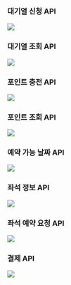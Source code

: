 ### 대기열 신청 API
[![](https://mermaid.ink/img/pako:eNp1UrFu2zAQ_RWCaxVbsijb4hDAgDMERRzXShZbHgiKdYhYlEuRbVPDS9EhY4AMBYokQKeiQJd2yj9ZH5GTaLco0nIgjnfv3r073hrzIhOY4lK8sUJxMZRsoVmeKgRnwE2h0XkptHuvmDaSyxVTBg3Gx8-didBvJReIlah05nPMRGSyrBG6Nlzc3XWhg8NDYKZoNj5NzuaozQsQpU37HZNGqkVbi4UszV4QQCFhV5UiCwTHmQvtnBB-0VSkqKZ4ZYUV1ecbVH38UX35Xj3coO3tz-3Xe5fUICFllzGbDoZDxIs8ZypDUqGdioZljrjVWihzJnNxIpdLWXp_KXBkwHbwW-BsOhmMXv6f8V8N7Ceimbr80zV463EB5eQoGZ-OkqM5GqHtr-vq2yOqru-qT3ep2g83VdjDudA5kxn89br2p9hciFykmIKZMX2Z4lRtAMesKZIrxTE12goP21XGzH4vMH3NliV4oTfYjRO3PM0OeRi-F9M1fo9pEMWtjt_1CfFDPyS9Ts_DV5jGpBX0O1E37ockJHEcbTz8oSiA1W_1uiGJgn5AulFA-nHY0E2boNOhC7u4cI_NE1266bs?type=png)](https://mermaid.live/edit#pako:eNp1UrFu2zAQ_RWCaxVbsijb4hDAgDMERRzXShZbHgiKdYhYlEuRbVPDS9EhY4AMBYokQKeiQJd2yj9ZH5GTaLco0nIgjnfv3r073hrzIhOY4lK8sUJxMZRsoVmeKgRnwE2h0XkptHuvmDaSyxVTBg3Gx8-didBvJReIlah05nPMRGSyrBG6Nlzc3XWhg8NDYKZoNj5NzuaozQsQpU37HZNGqkVbi4UszV4QQCFhV5UiCwTHmQvtnBB-0VSkqKZ4ZYUV1ecbVH38UX35Xj3coO3tz-3Xe5fUICFllzGbDoZDxIs8ZypDUqGdioZljrjVWihzJnNxIpdLWXp_KXBkwHbwW-BsOhmMXv6f8V8N7Ceimbr80zV463EB5eQoGZ-OkqM5GqHtr-vq2yOqru-qT3ep2g83VdjDudA5kxn89br2p9hciFykmIKZMX2Z4lRtAMesKZIrxTE12goP21XGzH4vMH3NliV4oTfYjRO3PM0OeRi-F9M1fo9pEMWtjt_1CfFDPyS9Ts_DV5jGpBX0O1E37ockJHEcbTz8oSiA1W_1uiGJgn5AulFA-nHY0E2boNOhC7u4cI_NE1266bs)
<!--
[![](https://mermaid.ink/img/pako:eNrNVEFLG0EU_iuPObUQNWsSNXsQUgySQxMxitCuyLg70YFkJp2ZVWMQpHiw1EN7qtgoXkpbECqtlBT6i7Kb_9DZnV3UaKC9dQ67M-9973vfezO8LnK5R5CNJHnlE-aSBYq3BG45DPQquYoLWJVEmHMbC0Vd2sZMQWmp8tBYJ2KHugSwBGm2DzELWOFNLGOQtwlPXK7TCrWxi6mibOupiTDfKPXE_LzOZcPLpVp9ZR2mEvxUgp8SZItKlUrUUB2Q6LDB1wQVz7gSo3anEmxoUOY966zeQaW-uyyCKEHJDonpQCqsfOkwg8dNFcuMzL4EKmGhVi1DbRkYV0D2tDYDTMEmHCagVl2sVaqL4HJft0UHFrLAd9JC0vWY6oRirVRZuQ9-THzSpw3KGnwcddzgCLjBRjCmn1GB-gaWy_WlWrVeXofg5HDQvw4_3EDw_Xh42r8NIk19teNrbBIpQW1jpqv960ITlv-vVpY8mnjz8D0o8yBwUxDsdUbua0SR2hZ8FxjZhZKBr5laIq7ynkvainJ2G31fK5FtziRZh_D8JvjWT4QO3_eCT78huO4N-m_072N4fgjh66vw7Gt48S5RHl3XGL0jTU8Fj1W8yP9Z7_D0KLy4gsGPy8H1efD2FMLjnhafARb8PAIW3hzD4NdJ-Fnr7l0Oz77ca3d8cBjKoBYRLUw9Pce6kdFBapu0iINsvfVIA_tN5SCHHWgo9hWvd5iLbCV8kkF-28MqHXvIbmDdkAzSkwrZXbSH7JnipJW3ZuYKc3krN12cLmZQB9kT1uz0ZL6Yy84WrGIxn7VmcgcZtM-5prAmc_lsVvuyVmFOh1i5mO9F7DRJiUf1ZH1uRm88gQ_-AJks4W4?type=png)](https://mermaid.live/edit#pako:eNrNVEFLG0EU_iuPObUQNWsSNXsQUgySQxMxitCuyLg70YFkJp2ZVWMQpHiw1EN7qtgoXkpbECqtlBT6i7Kb_9DZnV3UaKC9dQ67M-9973vfezO8LnK5R5CNJHnlE-aSBYq3BG45DPQquYoLWJVEmHMbC0Vd2sZMQWmp8tBYJ2KHugSwBGm2DzELWOFNLGOQtwlPXK7TCrWxi6mibOupiTDfKPXE_LzOZcPLpVp9ZR2mEvxUgp8SZItKlUrUUB2Q6LDB1wQVz7gSo3anEmxoUOY966zeQaW-uyyCKEHJDonpQCqsfOkwg8dNFcuMzL4EKmGhVi1DbRkYV0D2tDYDTMEmHCagVl2sVaqL4HJft0UHFrLAd9JC0vWY6oRirVRZuQ9-THzSpw3KGnwcddzgCLjBRjCmn1GB-gaWy_WlWrVeXofg5HDQvw4_3EDw_Xh42r8NIk19teNrbBIpQW1jpqv960ITlv-vVpY8mnjz8D0o8yBwUxDsdUbua0SR2hZ8FxjZhZKBr5laIq7ynkvainJ2G31fK5FtziRZh_D8JvjWT4QO3_eCT78huO4N-m_072N4fgjh66vw7Gt48S5RHl3XGL0jTU8Fj1W8yP9Z7_D0KLy4gsGPy8H1efD2FMLjnhafARb8PAIW3hzD4NdJ-Fnr7l0Oz77ca3d8cBjKoBYRLUw9Pce6kdFBapu0iINsvfVIA_tN5SCHHWgo9hWvd5iLbCV8kkF-28MqHXvIbmDdkAzSkwrZXbSH7JnipJW3ZuYKc3krN12cLmZQB9kT1uz0ZL6Yy84WrGIxn7VmcgcZtM-5prAmc_lsVvuyVmFOh1i5mO9F7DRJiUf1ZH1uRm88gQ_-AJks4W4)
-->
<!--
[![](https://mermaid.ink/img/pako:eNptUT1LA0EQ_SvD1kr6KwKBBLlCDZ5p9FJsdid6mNs790OQEIiNIAixMAqSIqWFwqEp_E25u__g3m2CRdximY_HvDfzxoQlHIlHFF4bFAzbEb2QNA4F2NdiOpHQUyhdnlKpIxalVGjwhUbJMNX_NVtdf7cYoLyJGAJVoFy4i2lTTQdU1SA-cH33Vyr2m0072YPzg85pHxo6uULRiJQy2Bgb2_f5ZCO861vshtCDXs9vQ57NIH-crn-y4nUFxXKef6_W2RTK2Uc5f8-fFlDeL8u7zAIX5csDFG_Pxdenm7eZtOWviaEipmK7haOsVFp9J52ge3wUdPoOGooaEwqyR2KUMY24Pfm4KoZEX2KMIfFsyHFIzUiHJBQTC6VGJ8GtYMTT0uAeMSmneusQ8YZ0pGzV3u0sSf5y5JF17dDZWrs7-QUqobJ3?type=png)](https://mermaid.live/edit#pako:eNptUT1LA0EQ_SvD1kr6KwKBBLlCDZ5p9FJsdid6mNs790OQEIiNIAixMAqSIqWFwqEp_E25u__g3m2CRdximY_HvDfzxoQlHIlHFF4bFAzbEb2QNA4F2NdiOpHQUyhdnlKpIxalVGjwhUbJMNX_NVtdf7cYoLyJGAJVoFy4i2lTTQdU1SA-cH33Vyr2m0072YPzg85pHxo6uULRiJQy2Bgb2_f5ZCO861vshtCDXs9vQ57NIH-crn-y4nUFxXKef6_W2RTK2Uc5f8-fFlDeL8u7zAIX5csDFG_Pxdenm7eZtOWviaEipmK7haOsVFp9J52ge3wUdPoOGooaEwqyR2KUMY24Pfm4KoZEX2KMIfFsyHFIzUiHJBQTC6VGJ8GtYMTT0uAeMSmneusQ8YZ0pGzV3u0sSf5y5JF17dDZWrs7-QUqobJ3)
-->

### 대기열 조회 API
[![](https://mermaid.ink/img/pako:eNqNlF1PGkEUhv_KyVzZuArIgrAXJqQllrRFC5g2ijGT3SlulBm6O-tHCYmtXNiWC5t--BFoYtqENOmFNr3wN7nDf-jMLghUTdyr2TnnvOc9z2SmjkxmEWQgl7z2CDXJIxtXHFwtU5BfxuTMgSWXOOF_DTvcNu0aphwyi7mbm0XibNkmAeyCGy5v5hSIZbsqw1GLMg0zVJOpuTmpasDKfLa0ChGTST8Oj2xjm9u0EnE55p4bqXsyNWc1-hYXc7Ks39eAMBaG-psyPBn0NEApPfeIR8TRoWi2Qbz7LU5_ie-HIA7aot0EcXbeO22F5UHNlKyeulZfWS5k8k_AZNUqphbYFPreAtHVse54U46K6QaQHdvlbrg5amswraOSJiE2zFAzyahCInsWssXFhXwxuwp58P8ciO5l4LbZDgvIpkvCRhYjLlDGw45DOeVEaSm_jFbYwO8w43ZaotvsfXsP4ucn0bkEv7V3dXkujv7-z050jqFUejrGbvDdxvCxPN1RhKOWxhHeRUx1m7j2A3635f9oiY_tq_Pmg_HKu0j2TiTAi97JF7H_trff1gLJYWnANECmcN4L28AbX3fYNlCyDQ_liIxmd0xS4zajMJFfKK1lX-aKpbUXmVwpl59fWypmC_d0PIof_M8X_lnHPzwW3T0QXz-Izt7wPEbGoH2Q1wt125CGqsSpYtuS176u9suIr5MqKSNDLi3sbJRRmTZkHvY4K-5SExnc8YiGvJqF-eCJQMYrLDlpSJ6xfCaehe9I8JxoSN50ZNTRDjJiifT0TDQZ1fVoPBrXZ2dmNbSLjLQ-HUvNJJLpVFyP6-l0oqGhN4xJ1ej0bDKuJ2KpmJ5MxPRUOh7ILQfB0IfDvMp6-NP4B46xr6w?type=png)](https://mermaid.live/edit#pako:eNqNlF1PGkEUhv_KyVzZuArIgrAXJqQllrRFC5g2ijGT3SlulBm6O-tHCYmtXNiWC5t--BFoYtqENOmFNr3wN7nDf-jMLghUTdyr2TnnvOc9z2SmjkxmEWQgl7z2CDXJIxtXHFwtU5BfxuTMgSWXOOF_DTvcNu0aphwyi7mbm0XibNkmAeyCGy5v5hSIZbsqw1GLMg0zVJOpuTmpasDKfLa0ChGTST8Oj2xjm9u0EnE55p4bqXsyNWc1-hYXc7Ks39eAMBaG-psyPBn0NEApPfeIR8TRoWi2Qbz7LU5_ie-HIA7aot0EcXbeO22F5UHNlKyeulZfWS5k8k_AZNUqphbYFPreAtHVse54U46K6QaQHdvlbrg5amswraOSJiE2zFAzyahCInsWssXFhXwxuwp58P8ciO5l4LbZDgvIpkvCRhYjLlDGw45DOeVEaSm_jFbYwO8w43ZaotvsfXsP4ucn0bkEv7V3dXkujv7-z050jqFUejrGbvDdxvCxPN1RhKOWxhHeRUx1m7j2A3635f9oiY_tq_Pmg_HKu0j2TiTAi97JF7H_trff1gLJYWnANECmcN4L28AbX3fYNlCyDQ_liIxmd0xS4zajMJFfKK1lX-aKpbUXmVwpl59fWypmC_d0PIof_M8X_lnHPzwW3T0QXz-Izt7wPEbGoH2Q1wt125CGqsSpYtuS176u9suIr5MqKSNDLi3sbJRRmTZkHvY4K-5SExnc8YiGvJqF-eCJQMYrLDlpSJ6xfCaehe9I8JxoSN50ZNTRDjJiifT0TDQZ1fVoPBrXZ2dmNbSLjLQ-HUvNJJLpVFyP6-l0oqGhN4xJ1ej0bDKuJ2KpmJ5MxPRUOh7ILQfB0IfDvMp6-NP4B46xr6w)
<!--
[![](https://mermaid.ink/img/pako:eNqNk99rE0EQx_-VYZ8UYn5e0uYeCtGEcA8moakU9KRsbzftYrIX7_baxBCotIXY9qUPhaBpUSgo4kOQKvFfyl3-Bze3F6JWsftwtzv7nZnPDDs9ZNmEIh259KVHuUWLDO84uGVykKtgCduBJy511LmNHcEs1sZcQKFm3DbWqbPHLArYBVdtb2uKWOBt7IYisg33LFumdcTWPmaC8Z37ykN956kfrK3JXDqUSxuQiMSJSJxwBRaem-hF9k1lNkg_KqBmSPeISgdPhgNG1F1klfcLIh0ajJOHXYM8-iOc8ljofg25ToXD6B4lsKxj7mNy5YObAhQkMBc2C8aGsv9OEBY4r2mL8Ya9VCj-eRd0eLZeqteqlXrpOVT8z8fgnx1MJ-Pg-jy4nEBw-Hp2OFKOtCmbu8xZrhqV8j-Til3H3gdO96HQdCgm3bIt6ecZSx2LtgWz-X9xZsOj4OoLBIOR_3UQXB37pwP_9DouMb8fQSW4GcD0x1nw8QCC0fvZ209_pSxWKyWQj43bAmiHucK9A3LF3mDWCyoM1_UouTuwPx5NJ2_88bvg8gAk82w4mZ2PpmNJ-OFGljK7GIa4FyfBybeomoiak8X7DP8mRzHUok4LMyKnqDc3mkjs0hY1kS63hDaw1xQmMnlfSrEn7HqXW0gXjkdjyGsTLBZDh_QGll2JITknSO-hDtIzWlxbzeTSuWxSrpXUSi6GukhPp3Px5Goqvaql8-l8JqNl-zH0yrZliFR8JZnSkloyr-XyuaSWDcM9De-i8JQwOdeP1eCH89__CVeDcEw?type=png)](https://mermaid.live/edit#pako:eNqNk99rE0EQx_-VYZ8UYn5e0uYeCtGEcA8moakU9KRsbzftYrIX7_baxBCotIXY9qUPhaBpUSgo4kOQKvFfyl3-Bze3F6JWsftwtzv7nZnPDDs9ZNmEIh259KVHuUWLDO84uGVykKtgCduBJy511LmNHcEs1sZcQKFm3DbWqbPHLArYBVdtb2uKWOBt7IYisg33LFumdcTWPmaC8Z37ykN956kfrK3JXDqUSxuQiMSJSJxwBRaem-hF9k1lNkg_KqBmSPeISgdPhgNG1F1klfcLIh0ajJOHXYM8-iOc8ljofg25ToXD6B4lsKxj7mNy5YObAhQkMBc2C8aGsv9OEBY4r2mL8Ya9VCj-eRd0eLZeqteqlXrpOVT8z8fgnx1MJ-Pg-jy4nEBw-Hp2OFKOtCmbu8xZrhqV8j-Til3H3gdO96HQdCgm3bIt6ecZSx2LtgWz-X9xZsOj4OoLBIOR_3UQXB37pwP_9DouMb8fQSW4GcD0x1nw8QCC0fvZ209_pSxWKyWQj43bAmiHucK9A3LF3mDWCyoM1_UouTuwPx5NJ2_88bvg8gAk82w4mZ2PpmNJ-OFGljK7GIa4FyfBybeomoiak8X7DP8mRzHUok4LMyKnqDc3mkjs0hY1kS63hDaw1xQmMnlfSrEn7HqXW0gXjkdjyGsTLBZDh_QGll2JITknSO-hDtIzWlxbzeTSuWxSrpXUSi6GukhPp3Px5Goqvaql8-l8JqNl-zH0yrZliFR8JZnSkloyr-XyuaSWDcM9De-i8JQwOdeP1eCH89__CVeDcEw)
-->
<!--
[![](https://mermaid.ink/img/pako:eNqNk0Fr2zAUx7_KQ6cNsuXuQyEjIfgwJzQpg82jqNZLK5ZImSU3DSHQ0RaytpceCmFLywaFjbFDGN3IvlJsf4fJlkM2urH6IEvv_Z_-Pwm9EQkkQ-IQha8jFAFWOd0Nac8XYL5KoGUIWwpDu-7TUPOA96nQUGm6d4MtDPd5gEAVKDu9q6lSTXeoykVsBx4E0tiGentAueZi96GtsGNm_Whjw3g5UK-1oVyIy4W4rDTVkSqPIiN02bjAbrqmqGBxIMsBZzZXRE1-xeFAhwv2ZOiyrXwTq1tlf99oE3XIcR8ZrJkzCl_YGtrVYIGAK3hWcds2_qdvfpiMf5uLjlwrLHXG4MCLzVqr2fBatZfgxV9OID4_XC7myc1FcrWA5OhNejSzhdg1F7n2rDdcr_5PU70XygEIHEClGyJlw7o09Jlj7SDAvuZS_BcnnR4n118hmczib5Pk-iQ-m8RnN48N5o9j8JLbCSx_niefDiGZfUjfff4rZbXh1cA8LCE14AFXWt0D2ZNtHrxC7SoVIbs_cDyfLRdv4_n75OoQDHM6XaQXs-XcEH68NUdJL6c57uVpcvq9OE1BLdjqLeZ_X5AS6WHYo5yZjhllQZ_oPeyhTxwzZdihUVf7xBdjI6WRlq2hCIijwwhLJOozqlcNRpwONbdSIqYnnku5XiPjpume2q7Mm3P8C0bvVjU?type=png)](https://mermaid.live/edit#pako:eNqNk0Fr2zAUx7_KQ6cNsuXuQyEjIfgwJzQpg82jqNZLK5ZImSU3DSHQ0RaytpceCmFLywaFjbFDGN3IvlJsf4fJlkM2urH6IEvv_Z_-Pwm9EQkkQ-IQha8jFAFWOd0Nac8XYL5KoGUIWwpDu-7TUPOA96nQUGm6d4MtDPd5gEAVKDu9q6lSTXeoykVsBx4E0tiGentAueZi96GtsGNm_Whjw3g5UK-1oVyIy4W4rDTVkSqPIiN02bjAbrqmqGBxIMsBZzZXRE1-xeFAhwv2ZOiyrXwTq1tlf99oE3XIcR8ZrJkzCl_YGtrVYIGAK3hWcds2_qdvfpiMf5uLjlwrLHXG4MCLzVqr2fBatZfgxV9OID4_XC7myc1FcrWA5OhNejSzhdg1F7n2rDdcr_5PU70XygEIHEClGyJlw7o09Jlj7SDAvuZS_BcnnR4n118hmczib5Pk-iQ-m8RnN48N5o9j8JLbCSx_niefDiGZfUjfff4rZbXh1cA8LCE14AFXWt0D2ZNtHrxC7SoVIbs_cDyfLRdv4_n75OoQDHM6XaQXs-XcEH68NUdJL6c57uVpcvq9OE1BLdjqLeZ_X5AS6WHYo5yZjhllQZ_oPeyhTxwzZdihUVf7xBdjI6WRlq2hCIijwwhLJOozqlcNRpwONbdSIqYnnku5XiPjpume2q7Mm3P8C0bvVjU)
-->
### 포인트 충전 API
[![](https://mermaid.ink/img/pako:eNp1kU1PAjEQhv9K0_Ma7z2QEFkjB3HD6kXLYWgHaMK2az9MDOG_O9suEbLaQ9OZeear74krp5ELHvAzoVW4MLD30EnL6MxVdJ69BfTF7sFHo0wPNrJ5s5w6W_RfRiGDwEJ5TpkFRNhCyJDelni5h0Z3sxlVFuzjsX59eNqw-94ZG8dxmiWFxx6CJcKZ0RVTB_B7ZFfkyBB96UZ4ryHeUJfYTdFM6b-L5cnWGJO3V92T90h7TQYd1qFF1nXbvKzaevNvSk6Slle8Q9-B0aTHaXBKHg_YoeSCnhp3kI5RcmnPhEKKrv22iovoE1a8DD7Kx8UOjoG89OPvzv3aqA1J-lw0z9KffwAF1at-?type=png)](https://mermaid.live/edit#pako:eNp1kU1PAjEQhv9K0_Ma7z2QEFkjB3HD6kXLYWgHaMK2az9MDOG_O9suEbLaQ9OZeear74krp5ELHvAzoVW4MLD30EnL6MxVdJ69BfTF7sFHo0wPNrJ5s5w6W_RfRiGDwEJ5TpkFRNhCyJDelni5h0Z3sxlVFuzjsX59eNqw-94ZG8dxmiWFxx6CJcKZ0RVTB_B7ZFfkyBB96UZ4ryHeUJfYTdFM6b-L5cnWGJO3V92T90h7TQYd1qFF1nXbvKzaevNvSk6Slle8Q9-B0aTHaXBKHg_YoeSCnhp3kI5RcmnPhEKKrv22iovoE1a8DD7Kx8UOjoG89OPvzv3aqA1J-lw0z9KffwAF1at-)
<!--
[![](https://mermaid.ink/img/pako:eNp1ksFuwjAMhl8lyplp9xyQkODQw0ZFt8sWDiYxEIkmXeJMmhDvPrcpGqgshyixP9u_45ylCRalkgm_MnqDSweHCK32gtfCUIjiPWEs9w4iOeM68CQqTxgNdvTIuairqbHB-O0MCkgileOUWQLBDtIA2V3xl71X8TSfc2YlPut187YVz11wnkapdcXesYQSmWnh7EyYI8QDihtyZJi-FmO8s0B31NV3l3Sg7ONkg7ANUo7-pnqOEbmtidC-G-5js2rq9Wuz2v4bMgRpL2eyxdiCszyrc2_Uko7YopaKjxb3kE-kpfYXRiFTaH68kYpixpkswsfRSrWHU2IrP_hHCH93tI7H_VL-w_AtLr9Nt7Xo?type=png)](https://mermaid.live/edit#pako:eNp1ksFuwjAMhl8lyplp9xyQkODQw0ZFt8sWDiYxEIkmXeJMmhDvPrcpGqgshyixP9u_45ylCRalkgm_MnqDSweHCK32gtfCUIjiPWEs9w4iOeM68CQqTxgNdvTIuairqbHB-O0MCkgileOUWQLBDtIA2V3xl71X8TSfc2YlPut187YVz11wnkapdcXesYQSmWnh7EyYI8QDihtyZJi-FmO8s0B31NV3l3Sg7ONkg7ANUo7-pnqOEbmtidC-G-5js2rq9Wuz2v4bMgRpL2eyxdiCszyrc2_Uko7YopaKjxb3kE-kpfYXRiFTaH68kYpixpkswsfRSrWHU2IrP_hHCH93tI7H_VL-w_AtLr9Nt7Xo)
-->

### 포인트 조회 API
[![](https://mermaid.ink/img/pako:eNqFUU1rwzAM_SvG54zefSgUmo0ctoVmu2zuQbXVztDYmT8KI-S_T4kT2tHDfDCW3tOT5Ndz5TRywQN-J7QKtwZOHlppGZ2Nis6z94A-xx34aJTpwEa2qav7ZIP-YhQyCCzk5z1nCxEOECaSPmQ832Ojh_WalAX7fCrf9mzVOWPjqk-EVHqYp6orYs2tBBsxZnTG5izhSxvBHo3VbBLKnAW5Fdlh9AYv-Id4FZtGIk7ydulXMJW8R1ropiKPNu5BG-zKpn59acr9f5VTrbS84C36FowmP_oxKXn8whYlF_TUeIR0jpJLOxAVUnTNj1VcRJ-w4KnTEBf7uDjCOVCWfvzDuWuM2pClz9nzyfrhF3gxq-g?type=png)](https://mermaid.live/edit#pako:eNqFUU1rwzAM_SvG54zefSgUmo0ctoVmu2zuQbXVztDYmT8KI-S_T4kT2tHDfDCW3tOT5Ndz5TRywQN-J7QKtwZOHlppGZ2Nis6z94A-xx34aJTpwEa2qav7ZIP-YhQyCCzk5z1nCxEOECaSPmQ832Ojh_WalAX7fCrf9mzVOWPjqk-EVHqYp6orYs2tBBsxZnTG5izhSxvBHo3VbBLKnAW5Fdlh9AYv-Id4FZtGIk7ydulXMJW8R1ropiKPNu5BG-zKpn59acr9f5VTrbS84C36FowmP_oxKXn8whYlF_TUeIR0jpJLOxAVUnTNj1VcRJ-w4KnTEBf7uDjCOVCWfvzDuWuM2pClz9nzyfrhF3gxq-g)
<!--
[![](https://mermaid.ink/img/pako:eNqFUsFqwzAM_RXjc0bvPhQKzUYO20KzXbb0oNrqZmiczJYLI-Tfp8QJ7ehgPhhJ7-lJstxL3RqUSgb8iug0bi18eGhqJ_hsNLVevAb0ye_Ak9W2A0eicIReY0d_gZuyuA1W6M9Wo4AgQjJvOVsgOECYSOaQ8HSPXdyt16ysxPtD_rIXq661jlZ9ZKQww9xyWTBrLqXEiAlrEjZHGV_KKHFvnRGTUOIsyLXIDslbPOMv4kVsaok50bulXiZ09B55oKuM1No4B0-wy6vy-anK9_9lTrm1k5ls0DdgDS-rH4O1pE9ssJaKTYNHiCeqZe0GpkKktvp2WiryETMZOwO07FaqI5wCR_nF39r24qOxvO_H9CGmfzH8ADDBtnY?type=png)](https://mermaid.live/edit#pako:eNqFUsFqwzAM_RXjc0bvPhQKzUYO20KzXbb0oNrqZmiczJYLI-Tfp8QJ7ehgPhhJ7-lJstxL3RqUSgb8iug0bi18eGhqJ_hsNLVevAb0ye_Ak9W2A0eicIReY0d_gZuyuA1W6M9Wo4AgQjJvOVsgOECYSOaQ8HSPXdyt16ysxPtD_rIXq661jlZ9ZKQww9xyWTBrLqXEiAlrEjZHGV_KKHFvnRGTUOIsyLXIDslbPOMv4kVsaok50bulXiZ09B55oKuM1No4B0-wy6vy-anK9_9lTrm1k5ls0DdgDS-rH4O1pE9ssJaKTYNHiCeqZe0GpkKktvp2WiryETMZOwO07FaqI5wCR_nF39r24qOxvO_H9CGmfzH8ADDBtnY)
-->

### 예약 가능 날짜 API
[![](https://mermaid.ink/img/pako:eNqVUztvgzAQ_isnz1TZGSpFSlplaBqFtENLhsM-WqtgU3NEiqL89xoMCi0ZUgZ0r---e_hOQlpFIhY1fTdkJC00fjgsUwP-m0u2Dl5qckGv0LGWukLDsDJMTlLF15zzzWpqTMgdtCTAGuogTmMWyJhh3QWpLPjDv63i7v5-RBvD--Nyt4eZtL5wxzNHbV5kbc1MIVMdkCPI3wSv5HR-BLZfZEIwFgy7Vg0-TSrYRyX45m6l7oa4WXlQ33wMPQJYc0GXqN7vI4cRxJBro2CUGfCAusAiI2g5LuABMuaZ4rIi4KDQNV9j7hob6tMquj1H6LGdj5_MdplsntfJcg_bEf7feanwzyCsYm35yjp-73VCPt6iDFwPnmrIQMYLnZgaEYmSXIla-Us4tcZU8CeVlIrYi4pybApORWrOPhQbtsnRSBGzaygSTdVW3h-OiHP0hUfCP-c3ay86Ke2P6SlcW3d05x_SsCwu?type=png)](https://mermaid.live/edit#pako:eNqVUztvgzAQ_isnz1TZGSpFSlplaBqFtENLhsM-WqtgU3NEiqL89xoMCi0ZUgZ0r---e_hOQlpFIhY1fTdkJC00fjgsUwP-m0u2Dl5qckGv0LGWukLDsDJMTlLF15zzzWpqTMgdtCTAGuogTmMWyJhh3QWpLPjDv63i7v5-RBvD--Nyt4eZtL5wxzNHbV5kbc1MIVMdkCPI3wSv5HR-BLZfZEIwFgy7Vg0-TSrYRyX45m6l7oa4WXlQ33wMPQJYc0GXqN7vI4cRxJBro2CUGfCAusAiI2g5LuABMuaZ4rIi4KDQNV9j7hob6tMquj1H6LGdj5_MdplsntfJcg_bEf7feanwzyCsYm35yjp-73VCPt6iDFwPnmrIQMYLnZgaEYmSXIla-Us4tcZU8CeVlIrYi4pybApORWrOPhQbtsnRSBGzaygSTdVW3h-OiHP0hUfCP-c3ay86Ke2P6SlcW3d05x_SsCwu)

### 좌석 정보 API
[![](https://mermaid.ink/img/pako:eNqNU01vwjAM_StRzkzce0BCAiYOY2hlO2zlYBKzRWuTLnGREOK_z23oqOgE9FD54znPz3EOUjmNMpEBfyq0CicGPj0UmRX8jRU5L14D-uiX4MkoU4IlMbeEXmFJ_yXHy3k_mKLfGYUCggjR7GMmQLCB0ID0Jubjv-7iYTTq0Cbi43G6Wouhcty4p2FAoBDRHdhl0Rt6s92LlftGG8GQU3RjzqCO8f5BrOsaazOz5ZyBJ62JOKGE6Zx5SjKslZuImbFaeKwHA2ScFbADk8MmR3FB0NZ0We4qPNM2Mu6qiWrq2bPul2m6fF6k0_WV2j-hmPMtxqkuHN2cbI-ieyEqMs2YqD0BLRuNmVk5kAX6AozmRT7UwUzSFxaYyYRNjVuocspkZo8MhYpcurdKJuQrHMiq1EDt3stkC9z4QPI2vjt39lEbfgtP8bE0b-b4C_sYE8k?type=png)](https://mermaid.live/edit#pako:eNqNU01vwjAM_StRzkzce0BCAiYOY2hlO2zlYBKzRWuTLnGREOK_z23oqOgE9FD54znPz3EOUjmNMpEBfyq0CicGPj0UmRX8jRU5L14D-uiX4MkoU4IlMbeEXmFJ_yXHy3k_mKLfGYUCggjR7GMmQLCB0ID0Jubjv-7iYTTq0Cbi43G6Wouhcty4p2FAoBDRHdhl0Rt6s92LlftGG8GQU3RjzqCO8f5BrOsaazOz5ZyBJ62JOKGE6Zx5SjKslZuImbFaeKwHA2ScFbADk8MmR3FB0NZ0We4qPNM2Mu6qiWrq2bPul2m6fF6k0_WV2j-hmPMtxqkuHN2cbI-ieyEqMs2YqD0BLRuNmVk5kAX6AozmRT7UwUzSFxaYyYRNjVuocspkZo8MhYpcurdKJuQrHMiq1EDt3stkC9z4QPI2vjt39lEbfgtP8bE0b-b4C_sYE8k)

### 좌석 예약 요청 API
[![](https://mermaid.ink/img/pako:eNqNU8FuwjAM_ZUo14E47dIDEhJM4jCoVthhKweTuhCtTbrUnVQh_n1uU0ZHN209VIn9_Oz3kpyksgnKQJb4XqFRONdwcJDHRvA3U2Sd2Jbo_L4AR1rpAgyJpSF0Cgv6KTkLl8NghO5DKxRQitIvh5g5EOyhbEHJ3uf9v5liPJ322gbiNVxHm52YKMuTO5o4bIiBtDVdVQ9-W_yMTqe12Ng3NB4MGfmtz2lMfHxIxPr-0731MFxywV0nPmDpQEL3mFeWUDh9OJKwqfjCbTAvrANX-wooS30wObJHKZ_Jvci1qQjLK09Xyc0uJgZiWyTA7C3Dvv7W9goft2r8XIbJ81bCrYLGf9b8tIjC9Spa7H4pwIwPz5vIwv40csDa9195Lx9AZxcGNH4RGzmSOXJrnfDtPTXBWNIRc4xlwMsEU6gyimVszgyFimxUGyUDchWOZNUa0112GaTAY48kX8EXa697TDQ_gEf_QtqHcv4E69UOUg?type=png)](https://mermaid.live/edit#pako:eNqNU8FuwjAM_ZUo14E47dIDEhJM4jCoVthhKweTuhCtTbrUnVQh_n1uU0ZHN209VIn9_Oz3kpyksgnKQJb4XqFRONdwcJDHRvA3U2Sd2Jbo_L4AR1rpAgyJpSF0Cgv6KTkLl8NghO5DKxRQitIvh5g5EOyhbEHJ3uf9v5liPJ322gbiNVxHm52YKMuTO5o4bIiBtDVdVQ9-W_yMTqe12Ng3NB4MGfmtz2lMfHxIxPr-0731MFxywV0nPmDpQEL3mFeWUDh9OJKwqfjCbTAvrANX-wooS30wObJHKZ_Jvci1qQjLK09Xyc0uJgZiWyTA7C3Dvv7W9goft2r8XIbJ81bCrYLGf9b8tIjC9Spa7H4pwIwPz5vIwv40csDa9195Lx9AZxcGNH4RGzmSOXJrnfDtPTXBWNIRc4xlwMsEU6gyimVszgyFimxUGyUDchWOZNUa0112GaTAY48kX8EXa697TDQ_gEf_QtqHcv4E69UOUg)

### 결제 API
[![](https://mermaid.ink/img/pako:eNqVVMFq20AQ_ZVhr3XIXYdAIA740ERUbg-tcljvjqsl0q66WtURIdBC6KH4WOglh5QUejWlh3xTbP9DR1o5VuKapDqI2Z33Zt6MRnPOhJHIAlbghxK1wAPF31uexRro2RfOWHhdoPXnnFunhMq5djDQDq3A3P3LuR8ONi8jtB-VQOAFFN7cxBxwx0e8aEBy5P3-XavY2dvrpA3gXXgcDU9gVxhSbt1uzqsMtfOEDvIx7w1aNa5gaE5RezBPnT96n0Lp7zcDUWlPJG46Fw4I-6ItOYCS1IOSPaqcOzLWyBZC6FXtAYgExamHmolGWyQqh1H1gFcrXjsbLJ6poqPhYfR7KXe_Z4vrK1h-u5z_uFpc3i6-_oRtpLWkgaYKHLSFQkKZjK228Xbus82nn-5uZ4vvf2D55Xr5eQbzX9P5zXQbselu2CbJrRFYFCihKEVtjcs0fZTTN7oeDvoqr_pReHwU9U-eHQJTmjVt_quTjcZhYs0ENE7Iwd2RcYem1LJ_Vs-JMvpZImsmEBUaLvStNbYjTbdfu9Hoh7MGPzWgG2m6cy14rQ4OuUpXEVZ5Ys16LEObcSVpIZzXlzFzCWYYs4BMiWNepi5msb4gKC-diSotWOBsiT1W5pK71f5gwZiT7B6jv_qtMeszSkWD89IvnWb3XPwFcDmCxA?type=png)](https://mermaid.live/edit#pako:eNqVVMFq20AQ_ZVhr3XIXYdAIA740ERUbg-tcljvjqsl0q66WtURIdBC6KH4WOglh5QUejWlh3xTbP9DR1o5VuKapDqI2Z33Zt6MRnPOhJHIAlbghxK1wAPF31uexRro2RfOWHhdoPXnnFunhMq5djDQDq3A3P3LuR8ONi8jtB-VQOAFFN7cxBxwx0e8aEBy5P3-XavY2dvrpA3gXXgcDU9gVxhSbt1uzqsMtfOEDvIx7w1aNa5gaE5RezBPnT96n0Lp7zcDUWlPJG46Fw4I-6ItOYCS1IOSPaqcOzLWyBZC6FXtAYgExamHmolGWyQqh1H1gFcrXjsbLJ6poqPhYfR7KXe_Z4vrK1h-u5z_uFpc3i6-_oRtpLWkgaYKHLSFQkKZjK228Xbus82nn-5uZ4vvf2D55Xr5eQbzX9P5zXQbselu2CbJrRFYFCihKEVtjcs0fZTTN7oeDvoqr_pReHwU9U-eHQJTmjVt_quTjcZhYs0ENE7Iwd2RcYem1LJ_Vs-JMvpZImsmEBUaLvStNbYjTbdfu9Hoh7MGPzWgG2m6cy14rQ4OuUpXEVZ5Ys16LEObcSVpIZzXlzFzCWYYs4BMiWNepi5msb4gKC-diSotWOBsiT1W5pK71f5gwZiT7B6jv_qtMeszSkWD89IvnWb3XPwFcDmCxA)


<!-- 
[![](https://mermaid.ink/img/pako:eNrNV11PE0EU_SuTebUQ-gGUfTAhtpgmBogFH6Q-DLtTOrGdqbOzQCUkaIgR0kQfRNHUpPgRNNGkUWP64h-i2__g7M623ZbdsmpE-9BsO_eec-89Z2Z3d6DODAw1aOJ7FqY6zhC0wVGlQIH8zOuCcbBqYq5-VxEXRCdVRAXIUYG5jqsiaHF-OXf-zzzmm0THAJnAVJfnYzJIoHVkukHGulpX304VE1evSmQNrF3PrtwBdqNpN_dA91Gz-6AFOq3GWftgwCwvZLjHqYHV1VxGxjwBnfreWbtlv_gG7OZR5-u3s5aEePKpe_Sh87ThA-s-PwD2q2f2l88Kz0PqlTAU6Gd06vQtH3dfHhdoQAvLS3nZg2S2X7e7h21gf_9oN_eDa5d5IJeJAb2E-AYGVUaoMEfL6o1OA1bVQMILU1G9NT-qijL8YSM93sTC4tRHb3GOpUi-DH_Pazez-eWlxXz2zkWZYYr6pnHS6r6qj5mGEd7-Qm4xc1HzskBO8GaU9q3fbt-K0r5vH_WNffzYPvoBpDM7h-9B52HTPm0MjO1LGE2_hTkp1sAKu4s9ElQW6qdaI9ibW8iOGkscoEVvjPLC2dJIEEbB_CYiZbRexs7ksTlIDhSLUCMgu7x-LjtYxlBacIOYIojb0zZq4niJo-HgsjzRlAyLTARIMazpOTK_groiW5BcPQRMjQimelO39197h95fcNMwkN9UwcSBbgobZgQP5TESgNAi4xUXIbpxUJ_KDMUYY58o6dFNdBHaP7aSumv1JFXHhbpLXpKlohQwmPiVCN6KjbGOHDEGnGyUBGBF0AdbwZUq44jXlEjINMkGrTgnvMQA06BCqHXhybeq7tJRPDfxx6bz55qWrmPTLFrl_8hSZ19adrNxqSYapQyyjfew4XkkZ4yX9BqjRcIrShO2RTE3S6Q6_iQK18_pqg-i4vD20L1puI4-pNdY99l-56Rh77ftw3cgLGlQfI7KXuUzCqq5Ti5JJsZrYXkTfbbBA3Xvofe03nlbD0t0FVj2SKqcOVaUj2EDU5ZHOEPOzqgQrrsp-6VJujWulDjbAhRvudrLnbHALGpktx0vDek0pkjXNc6mcnNBlnPGfaVR4_J2IIzBCpYeI4Z829txFgpQlHAFF6AmLw1cRFZZFGCB7spQZAmWr1EdaoJbOAbVy4L3cgi1IpIVx6B8ZYPaDtyGWiKZmpydik_PplKJ9NRsKp2OwRrUJuLJdGIymZxJxNMzybn43ExqNwbvMyYxEpPx9FwqMTOVlp-4zHPxbrtrDunuT6ZxE-Y?type=png)](https://mermaid.live/edit#pako:eNrNV11PE0EU_SuTebUQ-gGUfTAhtpgmBogFH6Q-DLtTOrGdqbOzQCUkaIgR0kQfRNHUpPgRNNGkUWP64h-i2__g7M623ZbdsmpE-9BsO_eec-89Z2Z3d6DODAw1aOJ7FqY6zhC0wVGlQIH8zOuCcbBqYq5-VxEXRCdVRAXIUYG5jqsiaHF-OXf-zzzmm0THAJnAVJfnYzJIoHVkukHGulpX304VE1evSmQNrF3PrtwBdqNpN_dA91Gz-6AFOq3GWftgwCwvZLjHqYHV1VxGxjwBnfreWbtlv_gG7OZR5-u3s5aEePKpe_Sh87ThA-s-PwD2q2f2l88Kz0PqlTAU6Gd06vQtH3dfHhdoQAvLS3nZg2S2X7e7h21gf_9oN_eDa5d5IJeJAb2E-AYGVUaoMEfL6o1OA1bVQMILU1G9NT-qijL8YSM93sTC4tRHb3GOpUi-DH_Pazez-eWlxXz2zkWZYYr6pnHS6r6qj5mGEd7-Qm4xc1HzskBO8GaU9q3fbt-K0r5vH_WNffzYPvoBpDM7h-9B52HTPm0MjO1LGE2_hTkp1sAKu4s9ElQW6qdaI9ibW8iOGkscoEVvjPLC2dJIEEbB_CYiZbRexs7ksTlIDhSLUCMgu7x-LjtYxlBacIOYIojb0zZq4niJo-HgsjzRlAyLTARIMazpOTK_groiW5BcPQRMjQimelO39197h95fcNMwkN9UwcSBbgobZgQP5TESgNAi4xUXIbpxUJ_KDMUYY58o6dFNdBHaP7aSumv1JFXHhbpLXpKlohQwmPiVCN6KjbGOHDEGnGyUBGBF0AdbwZUq44jXlEjINMkGrTgnvMQA06BCqHXhybeq7tJRPDfxx6bz55qWrmPTLFrl_8hSZ19adrNxqSYapQyyjfew4XkkZ4yX9BqjRcIrShO2RTE3S6Q6_iQK18_pqg-i4vD20L1puI4-pNdY99l-56Rh77ftw3cgLGlQfI7KXuUzCqq5Ti5JJsZrYXkTfbbBA3Xvofe03nlbD0t0FVj2SKqcOVaUj2EDU5ZHOEPOzqgQrrsp-6VJujWulDjbAhRvudrLnbHALGpktx0vDek0pkjXNc6mcnNBlnPGfaVR4_J2IIzBCpYeI4Z829txFgpQlHAFF6AmLw1cRFZZFGCB7spQZAmWr1EdaoJbOAbVy4L3cgi1IpIVx6B8ZYPaDtyGWiKZmpydik_PplKJ9NRsKp2OwRrUJuLJdGIymZxJxNMzybn43ExqNwbvMyYxEpPx9FwqMTOVlp-4zHPxbrtrDunuT6ZxE-Y)
-->